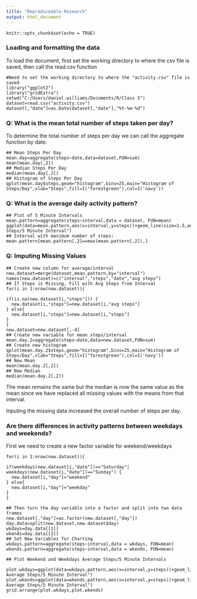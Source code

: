 ```yaml
---
title: "Reproduceable Research"
output: html_document
---
```


```{r, include=FALSE}
knitr::opts_chunk$set(echo = TRUE)
```

### Loading and formatting the data

To load the document, first set the working directory to where the csv file is saved, then call the read.csv function

```{r, echo=TRUE}
#Need to set the working directory to where the "activity.csv" file is saved
library("ggplot2")
library("gridExtra")
setwd("C:/Users/daniel.williams/Documents/R/Class 5")
dataset=read.csv("activity.csv")
dataset[,"date"]=as.Date(dataset[,"date"],"%Y-%m-%d")
```

### Q: What is the mean total number of steps taken per day? 

To determine the total number of steps per day we can call the aggregate function by date.

```{r, echo=TRUE}
## Mean Steps Per Day
mean.day=aggregate(steps~date,data=dataset,FUN=sum)
mean(mean.day[,2])
## Median Steps Per Day
median(mean.day[,2])
## Histogram of Steps Per Day
qplot(mean.day$steps,geom="histogram",bins=25,main="Histogram of Steps/Day",xlab="Steps",fill=I("forestgreen"),col=I('navy'))
```

### Q: What is the average daily activity pattern?

```{r, echo=TRUE}
## Plot of 5 Minute Intervals
mean.pattern=aggregate(steps~interval,data = dataset, FUN=mean)
ggplot(data=mean.pattern,aes(x=interval,y=steps))+geom_line(size=1.5,aes(colour=I("forestgreen")))+labs(title="Average Steps/5 Minute Interval")
## Interval with maximum number of steps:
mean.pattern[mean.pattern[,2]==max(mean.pattern[,2]),]
```

### Q: Imputing Missing Values

```{r,echo=TRUE}
## Create new column for average/interval
new.dataset=merge(dataset,mean.pattern,by="interval")
names(new.dataset)=c("interval","steps","date","avg steps")
## If Steps is Missing, Fill with Avg Steps from Interval
for(i in 1:nrow(new.dataset)){
  
if(is.na(new.dataset[i,"steps"])) {
  new.dataset[i,"steps"]=new.dataset[i,"avg steps"]
} else{
  new.dataset[i,"steps"]=new.dataset[i,"steps"]
} 
}
new.dataset=new.dataset[,-4]
## Create new variable for mean steps/interval
mean.day.2=aggregate(steps~date,data=new.dataset,FUN=sum)
## Create new histogram
qplot(mean.day.2$steps,geom="histogram",bins=25,main="Histogram of Steps/Day",xlab="Steps",fill=I("forestgreen"),col=I('navy'))
## New Mean
mean(mean.day.2[,2])
## New Median
median(mean.day.2[,2])
```
The mean remains the same but the median is now the same value as the mean since we have replaced all missing values with the means from that interval.

Inputing the missing data increased the overall number of steps per day.


### Are there differences in activity patterns between weekdays and weekends?

First we need to create a new factor variable for weekend/weekdays

```{r}
for(i in 1:nrow(new.dataset)){
  
if(weekdays(new.dataset[i,"date"])=="Saturday"| weekdays(new.dataset[i,"date"])=="Sunday") {
  new.dataset[i,"day"]="weekend"
} else{
  new.dataset[i,"day"]="weekday"
} 
}

## Then turn the day variable into a factor and split into two data frames
new.dataset[,"day"]=as.factor(new.dataset[,"day"])
day.data=split(new.dataset,new.dataset$day)
wkdays=day.data[[1]]
wkends=day.data[[2]]
## Set New Variables for Charting
wkdays.pattern=aggregate(steps~interval,data = wkdays, FUN=mean)
wkends.pattern=aggregate(steps~interval,data = wkends, FUN=mean)

## Plot Weekend and Weekdays Average Steps/5 Minute Intervals

plot.wkdays=ggplot(data=wkdays.pattern,aes(x=interval,y=steps))+geom_line(size=1.5,aes(colour=I("forestgreen")))+labs(title="Weekdays Average Steps/5 Minute Interval")
plot.wkends=ggplot(data=wkends.pattern,aes(x=interval,y=steps))+geom_line(size=1.5,aes(colour=I("forestgreen")))+labs(title="Weekends Average Steps/5 Minute Interval")
grid.arrange(plot.wkdays,plot.wkends)
```


